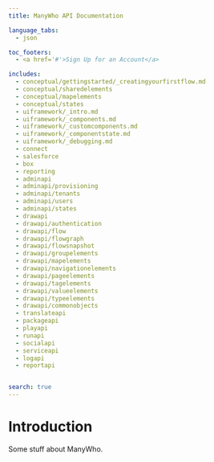 ```yaml
---
title: ManyWho API Documentation

language_tabs:
  - json

toc_footers:
  - <a href='#'>Sign Up for an Account</a>

includes:
  - conceptual/gettingstarted/_creatingyourfirstflow.md
  - conceptual/sharedelements
  - conceptual/mapelements
  - conceptual/states
  - uiframework/_intro.md
  - uiframework/_components.md
  - uiframework/_customcomponents.md
  - uiframework/_componentstate.md
  - uiframework/_debugging.md
  - connect
  - salesforce
  - box
  - reporting
  - adminapi
  - adminapi/provisioning
  - adminapi/tenants
  - adminapi/users
  - adminapi/states
  - drawapi
  - drawapi/authentication
  - drawapi/flow
  - drawapi/flowgraph
  - drawapi/flowsnapshot
  - drawapi/groupelements
  - drawapi/mapelements
  - drawapi/navigationelements
  - drawapi/pageelements
  - drawapi/tagelements
  - drawapi/valueelements
  - drawapi/typeelements
  - drawapi/commonobjects
  - translateapi
  - packageapi
  - playapi
  - runapi
  - socialapi
  - serviceapi
  - logapi
  - reportapi


search: true
---
```


# Introduction

Some stuff about ManyWho.
